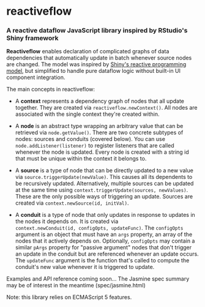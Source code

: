 # reactiveflow

### A reactive dataflow JavaScript library inspired by RStudio's Shiny framework

**Reactiveflow** enables declaration of complicated graphs of data dependencies
that automatically update in batch whenever source nodes are changed.
The model was inspired by [Shiny's reactive programming model](http://shiny.rstudio.com/articles/reactivity-overview.html),
but simplified to handle pure dataflow logic without built-in UI component
integration.

The main concepts in reactiveflow:

* A **context** represents a dependency graph of nodes that all update
together.  They are created via `reactiveflow.newContext()`.  All nodes
are associated with the single context they're created within.

* A **node** is an abstract type wrapping an arbitrary value that can be
retrieved via `node.getValue()`.  There are two concrete subtypes of
nodes: sources and conduits (covered below).  You can use
`node.addListener(listener)` to register listeners that are called
whenever the node is updated.  Every node is created with a string id
that must be unique within the context it belongs to.

* A **source** is a type of node that can be directly updated to a new
value via `source.triggerUpdate(newValue)`.  This causes all its
dependents to be recursively updated.  Alternatively, multiple sources
can be updated at the same time using
<code>context.triggerUpdate(sources,&nbsp;newValues)</code>.
These are the only possible ways of triggering an update.  Sources are
created via <code>context.newSource(id,&nbsp;initVal)</code>.

* A **conduit** is a type of node that only updates in response to updates
in the nodes it depends on.  It is created via
<code>context.newConduit(id,&nbsp;configOpts,&nbsp;updateFunc)</code>.
The `configOpts` argument is an object that must have an `args` property,
an array of the nodes that it actively depends on.  Optionally, `configOpts`
may contain a similar `pArgs` property for "passive argument" nodes that
don't trigger an update in the conduit but are referenced whenever an
update occurs.  The `updateFunc` argument is the function that's
called to compute the conduit's new value whenever it is triggered to update.  

Examples and API reference coming soon...  The Jasmine spec summary may
be of interest in the meantime (spec/jasmine.html)

Note: this library relies on ECMAScript 5 features.
